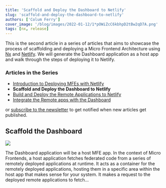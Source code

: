 ```yaml
---
title: 'Scaffold and Deploy the Dashboard to Netlify'
slug: 'scaffold-and-deploy-the-dashboard-to-netlify'
authors: ['Colum Ferry']
cover_image: '/blog/images/2022-01-12/1*pOWiZcC6kbhpD2tBw2qD7A.png'
tags: [nx, release]
---
```


This is the second article in a series of articles that aims to showcase the process of scaffolding and deploying a Micro Frontend Architecture using [Nx](https://nx.dev/) and [Netlify](https://netlify.com/). We will generate the Dashboard application as a host app and walk through the steps of deploying it to Netlify.

### Articles in the Series

- [Introduction to Deploying MFEs with Netlify](https://medium.com/introduction-to-deploying-angular-mfes-with-netlify-d6a6f6b70a26)
- **Scaffold and Deploy the Dashboard to Netlify**
- [Build and Deploy the Remote Applications to Netlify](https://medium.com/build-and-deploy-the-remote-applications-to-netlify-430ee350573a)
- [Integrate the Remote apps with the Dashboard](https://medium.com/integrate-the-remote-apps-with-the-dashboard-ce8efc61ebce?sk=e82e0ebf5895feaab6ef8866ea9fd88b)

or [subscribe to the newsletter](https://go.nrwl.io/nx-newsletter) to get notified when new articles get published.

## Scaffold the Dashboard

![](/blog/images/2022-01-12/1*PLxs3qD2w1oLNI7HS_MU2g.avif)

The Dashboard application will be a host MFE app. In the context of Micro Frontends, a host application fetches federated code from a series of remotely deployed applications at runtime. It acts as a container for the remotely deployed applications, hosting them in a specific area within the host app that makes sense for your system. It makes a request to the deployed remote applications to fetch…
